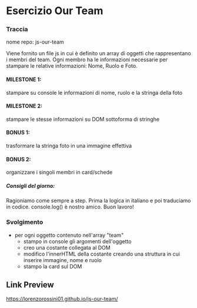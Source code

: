 # Esercizio Our Team

### Traccia

nome repo: js-our-team

Viene fornito un file js in cui è definito un array di oggetti che rappresentano i membri del team.
Ogni membro ha le informazioni necessarie per stampare le relative informazioni: Nome, Ruolo e Foto.

#### MILESTONE 1:

stampare su console le informazioni di nome, ruolo e la stringa della foto

#### MILESTONE 2:

stampare le stesse informazioni su DOM sottoforma di stringhe

#### BONUS 1:

trasformare la stringa foto in una immagine effettiva

#### BONUS 2:

organizzare i singoli membri in card/schede

##### Consigli del giorno:

Ragioniamo come sempre a step.
Prima la logica in italiano e poi traduciamo in codice.
console.log() è nostro amico.
Buon lavoro!

### Svolgimento

- per ogni oggetto contenuto nell'array "team"
  - stampo in console gli argomenti dell'oggetto
  - creo una costante collegata al DOM
  - modifico l'innerHTML della costante creando una struttura in cui inserire immagine, nome e ruolo
  - stampo la card sul DOM
## Link Preview
https://lorenzorossini01.github.io/js-our-team/
